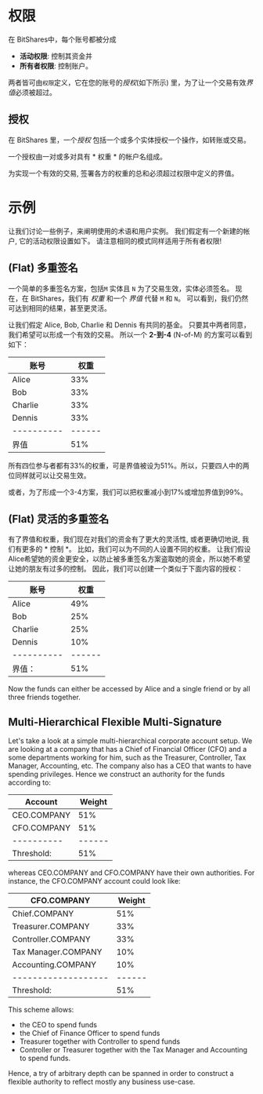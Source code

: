 # 权限

在 BitShares中，每个账号都被分成

* **活动权限**: 控制其资金并
* **所有者权限**: 控制账户。

两者皆可由`权限`定义，它在您的账号的*授权*(如下所示) 里，为了让一个交易有效*界值*必须被超过。

## 授权

在 BitShares 里，一个*授权* 包括一个或多个实体授权一个操作，如转账或交易。

一个授权由一对或多对具有 * 权重 * 的帐户名组成。

为实现一个有效的交易, 签署各方的权重的总和必须超过权限中定义的界值。

# 示例

让我们讨论一些例子，来阐明使用的术语和用户实例。 我们假定有一个新建的帐户, 它的活动权限设置如下。 请注意相同的模式同样适用于所有者权限!

## (Flat) 多重签名

一个简单的多重签名方案，包括`M` 实体且 `N` 为了交易生效，实体必须签名。 现在，在 BitShares，我们有 *权重* 和一个 *界值* 代替 `M` 和 `N`。 可以看到，我们仍然可达到相同的结果，甚至更灵活。

让我们假定 Alice, Bob, Charlie 和 Dennis 有共同的基金。 只要其中两者同意，我们希望可以形成一个有效的交易。 所以一个 **2-到-4** (N-of-M) 的方案可以看到如下：

| 账号            | 权重       |
| ------------- | -------- |
| Alice         | 33%      |
| Bob           | 33%      |
| Charlie       | 33%      |
| Dennis        | 33%      |
| \---\---\---- | \---\--- |
| 界值            | 51%      |

所有四位参与者都有33%的权重，可是界值被设为51%。所以，只要四人中的两位同样就可以让交易生效。

或者，为了形成一个3-4方案，我们可以把权重减小到17%或增加界值到99%。

## (Flat) 灵活的多重签名

有了界值和权重，我们现在对我们的资金有了更大的灵活性, 或者更确切地说, 我们有更多的 * 控制 *。 比如，我们可以为不同的人设置不同的权重。 让我们假设Alice希望她的资金更安全，以防止被多重签名方案盗取她的资金，所以她不希望让她的朋友有过多的控制。 因此，我们可以创建一个类似于下面内容的授权：

| 账号            | 权重       |
| ------------- | -------- |
| Alice         | 49%      |
| Bob           | 25%      |
| Charlie       | 25%      |
| Dennis        | 10%      |
| \---\---\---- | \---\--- |
| 界值：           | 51%      |

Now the funds can either be accessed by Alice and a single friend or by all three friends together.

## Multi-Hierarchical Flexible Multi-Signature

Let's take a look at a simple multi-hierarchical corporate account setup. We are looking at a company that has a Chief of Financial Officer (CFO) and a some departments working for him, such as the Treasurer, Controller, Tax Manager, Accounting, etc. The company also has a CEO that wants to have spending privileges. Hence we construct an authority for the funds according to:

| Account       | Weight   |
| ------------- | -------- |
| CEO.COMPANY   | 51%      |
| CFO.COMPANY   | 51%      |
| \---\---\---- | \---\--- |
| Threshold:    | 51%      |

whereas CEO.COMPANY and CFO.COMPANY have their own authorities. For instance, the CFO.COMPANY account could look like:

| CFO.COMPANY               | Weight   |
| ------------------------- | -------- |
| Chief.COMPANY             | 51%      |
| Treasurer.COMPANY         | 33%      |
| Controller.COMPANY        | 33%      |
| Tax Manager.COMPANY       | 10%      |
| Accounting.COMPANY        | 10%      |
| \---\---\---\---\---\---- | \---\--- |
| Threshold:                | 51%      |

This scheme allows:

* the CEO to spend funds
* the Chief of Finance Officer to spend funds
* Treasurer together with Controller to spend funds
* Controller or Treasurer together with the Tax Manager and Accounting to spend funds.

Hence, a try of arbitrary depth can be spanned in order to construct a flexible authority to reflect mostly any business use-case.